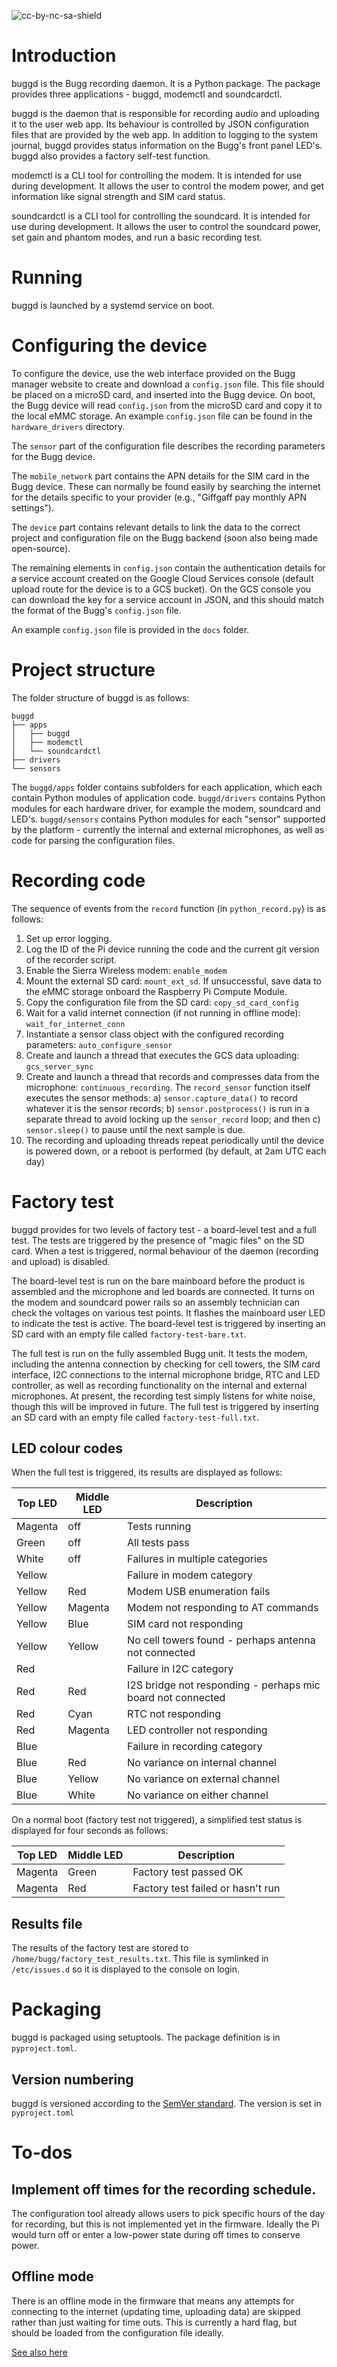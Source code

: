 ![cc-by-nc-sa-shield](https://img.shields.io/badge/License-CC%20BY--NC--SA%204.0-lightgrey.svg)

# Introduction

buggd is the Bugg recording daemon. It is a Python package. The package provides three applications - buggd, modemctl and soundcardctl. 

buggd is the daemon that is responsible for recording audio and uploading it to the user web app. Its behaviour is controlled by JSON configuration files that are provided by the web app. In addition to logging to the system journal, buggd provides status information on the Bugg's front panel LED's. buggd also provides a factory self-test function.

modemctl is a CLI tool for controlling the modem. It is intended for use during development. It allows the user to control the modem power, and get information like signal strength and SIM card status.

soundcardctl is a CLI tool for controlling the soundcard. It is intended for use during development. It allows the user to control the soundcard power, set gain and phantom modes, and run a basic recording test.

# Running
buggd is launched by a systemd service on boot.

# Configuring the device

To configure the device, use the web interface provided on the Bugg manager website to create and download a ``config.json`` file. This file should be placed on a microSD card, and inserted into the Bugg device. On boot, the Bugg device will read ``config.json`` from the microSD card and copy it to the local eMMC storage. An example ``config.json`` file can be found in the ``hardware_drivers`` directory.

The ``sensor`` part of the configuration file describes the recording parameters for the Bugg device.

The ``mobile_network`` part contains the APN details for the SIM card in the Bugg device. These can normally be found easily by searching the internet for the details specific to your provider (e.g., "Giffgaff pay monthly APN settings").

The ``device`` part contains relevant details to link the data to the correct project and configuration file on the Bugg backend (soon also being made open-source).

The remaining elements in ``config.json`` contain the authentication details for a service account created on the Google Cloud Services console (default upload route for the device is to a GCS bucket). On the GCS console you can download the key for a service account in JSON, and this should match the format of the Bugg's ``config.json`` file.

An example ``config.json`` file is provided in the ``docs`` folder.

# Project structure

The folder structure of buggd is as follows:
```
buggd
├── apps
│   ├── buggd
│   ├── modemctl
│   └── soundcardctl
├── drivers
└── sensors
```
The ``buggd/apps`` folder contains subfolders for each application, which each contain Python modules of application code. ``buggd/drivers`` contains Python modules for each hardware driver, for example the modem, soundcard and LED's. ``buggd/sensors`` contains Python modules for each "sensor" supported by the platform - currently the internal and external microphones, as well as code for parsing the configuration files.

# Recording code
The sequence of events from the ``record`` function (in ``python_record.py``) is as follows:

1. Set up error logging.
2. Log the ID of the Pi device running the code and the current git version of the recorder script.
3. Enable the Sierra Wireless modem: ``enable_modem``
4. Mount the external SD card: ``mount_ext_sd``. If unsuccessful, save data to the eMMC storage onboard the Raspberry Pi Compute Module.
5. Copy the configuration file from the SD card: ``copy_sd_card_config``
6. Wait for a valid internet connection (if not running in offline mode): ``wait_for_internet_conn``
7. Instantiate a sensor class object with the configured recording parameters: ``auto_configure_sensor``
8. Create and launch a thread that executes the GCS data uploading: ``gcs_server_sync``
9. Create and launch a thread that records and compresses data from the microphone: ``continuous_recording``. The ``record_sensor`` function itself executes the sensor methods: a) ``sensor.capture_data()`` to record whatever it is the sensor records; b) ``sensor.postprocess()`` is run in a separate thread to avoid locking up the ``sensor_record`` loop; and then c) ``sensor.sleep()`` to pause until the next sample is due.
10. The recording and uploading threads repeat periodically until the device is powered down, or a reboot is performed (by default, at 2am UTC each day)

# Factory test
buggd provides for two levels of factory test - a board-level test and a full test. The tests are triggered by the presence of "magic files" on the SD card. When a test is triggered, normal behaviour of the daemon (recording and upload) is disabled.

The board-level test is run on the bare mainboard before the product is assembled and the microphone and led boards are connected. It turns on the modem and soundcard power rails so an assembly technician can check the voltages on various test points. It flashes the mainboard user LED to indicate the test is active. The board-level test is triggered by inserting an SD card with an empty file called ``factory-test-bare.txt``. 

The full test is run on the fully assembled Bugg unit. It tests the modem, including the antenna connection by checking for cell towers, the SIM card interface, I2C connections to the internal microphone bridge, RTC and LED controller, as well as recording functionality on the internal and external microphones. At present, the recording test simply listens for white noise, though this will be improved in future. The full test is triggered by inserting an SD card with an empty file called ``factory-test-full.txt``.

## LED colour codes

When the full test is triggered, its results are displayed as follows:

| Top LED | Middle LED | Description |
|---------|------------|-------------|
| Magenta | off        | Tests running|
| Green   | off        | All tests pass |
| White   | off        | Failures in multiple categories |
| Yellow  |            | Failure in modem category |
| Yellow  | Red        | Modem USB enumeration fails |
| Yellow  | Magenta    | Modem not responding to AT commands |
| Yellow  | Blue       | SIM card not responding |
| Yellow  | Yellow     | No cell towers found - perhaps antenna not connected |
| Red     |            | Failure in I2C category
| Red     | Red        | I2S bridge not responding - perhaps mic board not connected |
| Red     | Cyan       | RTC not responding |
| Red     | Magenta    | LED controller not responding|
| Blue    |            | Failure in recording category|
| Blue    | Red        | No variance on internal channel |
| Blue    | Yellow     | No variance on external channel |
| Blue    | White      | No variance on either channel |

On a normal boot (factory test not triggered), a simplified test status is displayed for four seconds as follows:

| Top LED | Middle LED | Description |
|---------|------------|-------------|
| Magenta | Green | Factory test passed OK |
| Magenta | Red | Factory test failed or hasn't run |

## Results file

The results of the factory test are stored to ``/home/bugg/factory_test_results.txt``. This file is symlinked in ``/etc/issues.d`` so it is displayed to the console on login.

# Packaging
buggd is packaged using setuptools. The package definition is in ``pyproject.toml``. 

## Version numbering
buggd is versioned according to the [SemVer standard](https://semver.org). The version is set in ``pyproject.toml``

# To-dos

## Implement off times for the recording schedule. 

The configuration tool already allows users to pick specific hours of the day for recording, but this is not implemented yet in the firmware. Ideally the Pi would turn off or enter a low-power state during off times to conserve power.

## Offline mode

There is an offline mode in the firmware that means any attempts for connecting to the internet (updating time, uploading data) are skipped rather than just waiting for time outs. This is currently a hard flag, but should be loaded from the configuration file ideally.

[See also here](https://github.com/bugg-resources/bugg-notes/blob/main/Bugg%20TODO%20Long-Term%20Software.md)
